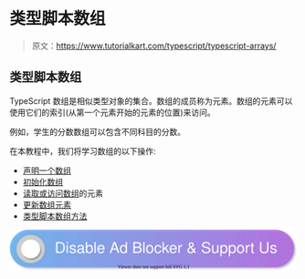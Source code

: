 # 类型脚本数组

> 原文：<https://www.tutorialkart.com/typescript/typescript-arrays/>

## 类型脚本数组

TypeScript 数组是相似类型对象的集合。数组的成员称为元素。数组的元素可以使用它们的索引(从第一个元素开始的元素的位置)来访问。

例如，学生的分数数组可以包含不同科目的分数。

在本教程中，我们将学习数组的以下操作:

*   [声明一个数组](#declare)
*   [初始化数组](#initialize)
*   [读取或访问数组](#read)的元素
*   [更新数组元素](#update)
*   [类型脚本数组方法](#methods)

[![](img/925da31b32d6bc3827932f6c8afb11bb.png)](https://www.tutorialkart.com/)